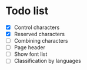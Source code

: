 # Todo list

- [x] Control characters
- [x] Reserved characters
- [ ] Combining characters
- [ ] Page header
- [ ] Show font list
- [ ] Classification by languages

